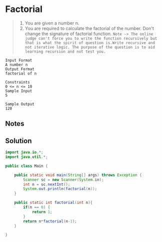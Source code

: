 # Factorial

> 1. You are given a number n.
> 2. You are required to calculate the factorial of the number. Don't change the signature of factorial function.
> `Note -> The online judge can't force you to write the function recursively but that is what the spirit of question is.Write recursive and not iterative logic. The purpose of the question is to aid learning recursion and not test you.`

```
Input Format
A number n
Output Format
factorial of n

Constraints
0 <= n <= 10
Sample Input
5

Sample Output
120
```

## Notes


## Solution

```java
import java.io.*;
import java.util.*;

public class Main {

    public static void main(String[] args) throws Exception {
        Scanner sc = new Scanner(System.in);
        int n = sc.nextInt();
        System.out.println(factorial(n));
    }

    public static int factorial(int n){
        if(n == 0) {
            return 1;
        }
        return n*factorial(n-1);
    }

}
```